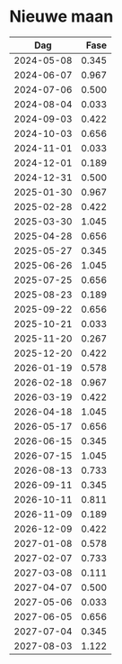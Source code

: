 # Nieuwe maan

Dag        | Fase
-----------|------:
2024-05-08 |  0.345
2024-06-07 |  0.967
2024-07-06 |  0.500
2024-08-04 |  0.033
2024-09-03 |  0.422
2024-10-03 |  0.656
2024-11-01 |  0.033
2024-12-01 |  0.189
2024-12-31 |  0.500
2025-01-30 |  0.967
2025-02-28 |  0.422
2025-03-30 |  1.045
2025-04-28 |  0.656
2025-05-27 |  0.345
2025-06-26 |  1.045
2025-07-25 |  0.656
2025-08-23 |  0.189
2025-09-22 |  0.656
2025-10-21 |  0.033
2025-11-20 |  0.267
2025-12-20 |  0.422
2026-01-19 |  0.578
2026-02-18 |  0.967
2026-03-19 |  0.422
2026-04-18 |  1.045
2026-05-17 |  0.656
2026-06-15 |  0.345
2026-07-15 |  1.045
2026-08-13 |  0.733
2026-09-11 |  0.345
2026-10-11 |  0.811
2026-11-09 |  0.189
2026-12-09 |  0.422
2027-01-08 |  0.578
2027-02-07 |  0.733
2027-03-08 |  0.111
2027-04-07 |  0.500
2027-05-06 |  0.033
2027-06-05 |  0.656
2027-07-04 |  0.345
2027-08-03 |  1.122
